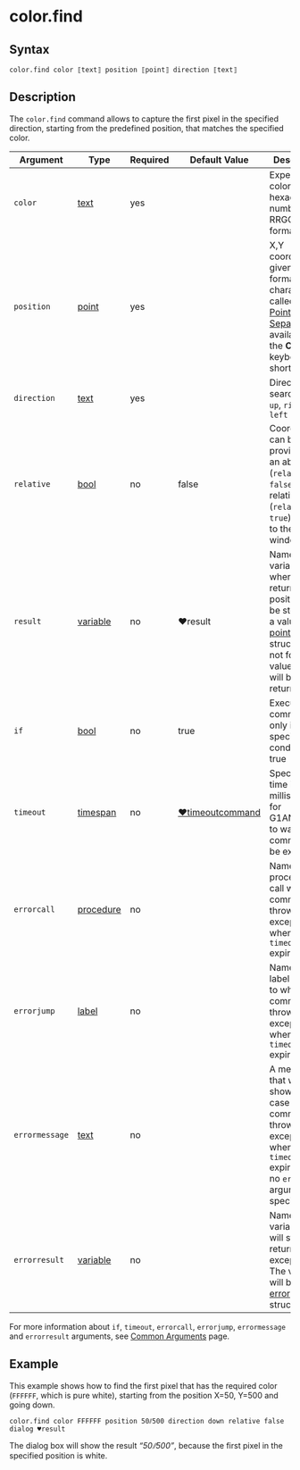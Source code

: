 # color.find

## Syntax

```G1ANT
color.find color ⟦text⟧ position ⟦point⟧ direction ⟦text⟧
```

## Description

The `color.find` command allows to capture the first pixel in the specified direction, starting from the predefined position, that matches the specified color.

| Argument | Type | Required | Default Value | Description |
| -------- | ---- | -------- | ------------- | ----------- |
|`color`| [text](G1ANT.Language/G1ANT.Language/Structures/TextStructure.md) | yes |   | Expected color as a hexadecimal number in a RRGGBB format |
|`position`| [point](G1ANT.Language/G1ANT.Language/Structures/PointStructure.md) | yes |  | X,Y coordinates given in a `x⫽y` format (the `⫽` character called the [Point Separator](G1ANT.Manual/appendices/special-characters/point-separator.md) is available with the **Ctrl+?** keyboard shortcut) |
|`direction`| [text](G1ANT.Language/G1ANT.Language/Structures/TextStructure.md) | yes |  | Direction of search: `down`, `up`, `right` or `left` |
|`relative`| [bool](G1ANT.Language/G1ANT.Language/Structures/BooleanStructure.md) | no | false | Coordinates can be provided in an absolute (`relative false`) or relative (`relative true`) position to the active window |
|`result`| [variable](https://github.com/G1ANT-Robot/G1ANT.Manual/blob/master/G1ANT-Language/Special-Characters/variable.md) | no | ♥result  | Name of a variable, where the returned position will be stored as a value of [point](G1ANT.Language/G1ANT.Language/Structures/PointStructure.md) structure. If not found, value of `-1⫽-1` will be returned |
| `if`           | [bool](G1ANT.Language/G1ANT.Language/Structures/BooleanStructure.md) | no       | true                                                        | Executes the command only if a specified condition is true   |
| `timeout`      | [timespan](G1ANT.Language/G1ANT.Language/Structures/TimeSpanStructure.md) | no       | [♥timeoutcommand](G1ANT.Language/G1ANT.Addon.Core/Variables/TimeoutCommandVariable.md) | Specifies time in milliseconds for G1ANT.Robot to wait for the command to be executed |
| `errorcall`    | [procedure](G1ANT.Language/G1ANT.Language/Structures/ProcedureStructure.md) | no       |                                                             | Name of a procedure to call when the command throws an exception or when a given `timeout` expires |
| `errorjump`    | [label](G1ANT.Language/G1ANT.Language/Structures/LabelStructure.md) | no       |                                                             | Name of the label to jump to when the command throws an exception or when a given `timeout` expires |
| `errormessage` | [text](G1ANT.Language/G1ANT.Language/Structures/TextStructure.md) | no       |                                                             | A message that will be shown in case the command throws an exception or when a given `timeout` expires, and no `errorjump` argument is specified |
| `errorresult`  | [variable](G1ANT.Language/G1ANT.Language/Structures/VariableStructure.md) | no       |                                                             | Name of a variable that will store the returned exception. The variable will be of [error](G1ANT.Language/G1ANT.Language/Structures/ErrorStructure.md) structure  |

For more information about `if`, `timeout`, `errorcall`, `errorjump`, `errormessage` and `errorresult` arguments, see [Common Arguments](G1ANT.Manual/appendices/common-arguments.md) page.

## Example

This example shows how to find the first pixel that has the required color (`FFFFFF`, which is pure white), starting from the position X=50, Y=500 and going down.

```G1ANT
color.find color FFFFFF position 50⫽500 direction down relative false
dialog ♥result
```

The dialog box will show the result *“50⫽500”*, because the first pixel in the specified position is white.
